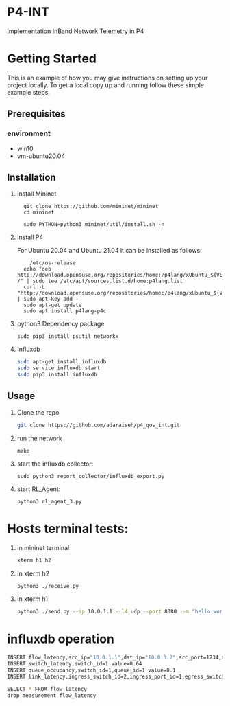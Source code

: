 # P4-INT
Implementation In­Band Network Telemetry in P4

<!-- GETTING STARTED -->
# Getting Started
This is an example of how you may give instructions on setting up your project locally. To get a local copy up and running follow these simple example steps.

## Prerequisites
### environment
* win10
* vm-ubuntu20.04

## Installation
1. install Mininet
    ```
      git clone https://github.com/mininet/mininet
      cd mininet

      sudo PYTHON=python3 mininet/util/install.sh -n
    ```
2. install P4
  
    For Ubuntu 20.04 and Ubuntu 21.04 it can be installed as follows:
    ```
      . /etc/os-release
      echo "deb http://download.opensuse.org/repositories/home:/p4lang/xUbuntu_${VERSION_ID}/ /" | sudo tee /etc/apt/sources.list.d/home:p4lang.list
      curl -L "http://download.opensuse.org/repositories/home:/p4lang/xUbuntu_${VERSION_ID}/Release.key" | sudo apt-key add -
      sudo apt-get update
      sudo apt install p4lang-p4c
    ```
3. python3 Dependency package
    ```
   sudo pip3 install psutil networkx
    ```
4. Influxdb
    ```sh
    sudo apt-get install influxdb
    sudo service influxdb start
    sudo pip3 install influxdb
    ```


## Usage

1. Clone the repo
   ```sh
   git clone https://github.com/adaraiseh/p4_qos_int.git
   ```
2. run the network
   ```
   make
   ```
3. start the influxdb collector:
   ```
   sudo python3 report_collector/influxdb_export.py
   ```
4. start RL_Agent:
   ```
   python3 rl_agent_3.py
   ```
# Hosts terminal tests:
1. in mininet terminal
   ```sh
   xterm h1 h2
   ```
2. in xterm h2
    ```sh
    python3 ./receive.py
    ```
3. in xterm h1 
    ```sh
   python3 ./send.py --ip 10.0.1.1 --l4 udp --port 8080 --m "hello world !" --c 1    
   ```

# influxdb operation
```sh
INSERT flow_latency,src_ip="10.0.1.1",dst_ip="10.0.3.2",src_port=1234,dst_port=1234,protocol=17 value=0.64
INSERT switch_latency,switch_id=1 value=0.64
INSERT queue_occupancy,switch_id=1,queue_id=1 value=0.1
INSERT link_latency,ingress_switch_id=2,ingress_port_id=1,egress_switch_id=1,egress_port_id=2 value=

SELECT * FROM flow_latency
drop measurement flow_latency
```
